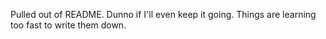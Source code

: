 Pulled out of README. Dunno if I'll even keep it going. Things are learning too fast to write them down.
